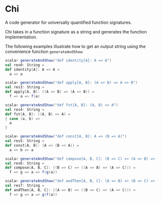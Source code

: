 # Chi
A code generator for universally quantified function signatures.

Chi takes in a function signature as a string and generates the function implementation.

The following examples illustrate how to get an output string using the convenience function
`generateAndShow`:

```scala
scala> generateAndShow("def identity[A]: A => A")
val res0: String =
def identity[A]: A => A =
  a => a

scala> generateAndShow("def apply[A, B]: (A => B) => A => B")
val res3: String =
def apply[A, B]: ((A => B) => (A => B)) =
  f => a => f(a)

scala> generateAndShow("def fst[A, B]: (A, B) => A")
val res4: String =
def fst[A, B]: ((A, B) => A) =
{ case (a, b) =>
  a
}

scala> generateAndShow("def const[A, B]: A => (B => A)")
val res5: String =
def const[A, B]: (A => (B => A)) =
  a => b => a

scala> generateAndShow("def compose[A, B, C]: (B => C) => (A => B) => (A => C)")
val res6: String =
def compose[A, B, C]: ((B => C) => ((A => B) => (A => C))) =
  f => g => a => f(g(a))

scala> generateAndShow("def andThen[A, B, C]: (A => B) => (B => C) => (A => C)")
val res7: String =
def andThen[A, B, C]: ((A => B) => ((B => C) => (A => C))) =
  f => g => a => g(f(a))


```